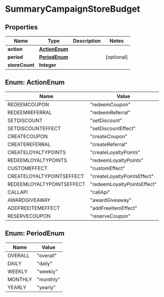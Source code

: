

# SummaryCampaignStoreBudget

## Properties

Name | Type | Description | Notes
------------ | ------------- | ------------- | -------------
**action** | [**ActionEnum**](#ActionEnum) |  | 
**period** | [**PeriodEnum**](#PeriodEnum) |  |  [optional]
**storeCount** | **Integer** |  | 



## Enum: ActionEnum

Name | Value
---- | -----
REDEEMCOUPON | &quot;redeemCoupon&quot;
REDEEMREFERRAL | &quot;redeemReferral&quot;
SETDISCOUNT | &quot;setDiscount&quot;
SETDISCOUNTEFFECT | &quot;setDiscountEffect&quot;
CREATECOUPON | &quot;createCoupon&quot;
CREATEREFERRAL | &quot;createReferral&quot;
CREATELOYALTYPOINTS | &quot;createLoyaltyPoints&quot;
REDEEMLOYALTYPOINTS | &quot;redeemLoyaltyPoints&quot;
CUSTOMEFFECT | &quot;customEffect&quot;
CREATELOYALTYPOINTSEFFECT | &quot;createLoyaltyPointsEffect&quot;
REDEEMLOYALTYPOINTSEFFECT | &quot;redeemLoyaltyPointsEffect&quot;
CALLAPI | &quot;callApi&quot;
AWARDGIVEAWAY | &quot;awardGiveaway&quot;
ADDFREEITEMEFFECT | &quot;addFreeItemEffect&quot;
RESERVECOUPON | &quot;reserveCoupon&quot;



## Enum: PeriodEnum

Name | Value
---- | -----
OVERALL | &quot;overall&quot;
DAILY | &quot;daily&quot;
WEEKLY | &quot;weekly&quot;
MONTHLY | &quot;monthly&quot;
YEARLY | &quot;yearly&quot;



